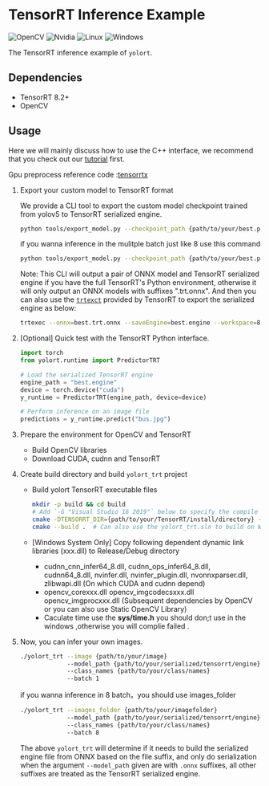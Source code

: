# TensorRT Inference Example

![OpenCV](https://img.shields.io/badge/OpenCV-27338e?style=for-the-badge&logo=OpenCV&logoColor=white) ![Nvidia](https://img.shields.io/badge/NVIDIA-76B900?style=for-the-badge&logo=nvidia&logoColor=white) ![Linux](https://img.shields.io/badge/Linux-FCC624?style=for-the-badge&logo=linux&logoColor=black) ![Windows](https://img.shields.io/badge/Windows-0078D6?style=for-the-badge&logo=windows&logoColor=white)

The TensorRT inference example of `yolort`.

## Dependencies

- TensorRT 8.2+
- OpenCV

## Usage

Here we will mainly discuss how to use the C++ interface, we recommend that you check out our [tutorial](https://zhiqwang.com/yolov5-rt-stack/notebooks/onnx-graphsurgeon-inference-tensorrt.html) first.

Gpu preprocess reference code :[tensorrtx](https://github.com/wang-xinyu/tensorrtx/tree/master/yolov5)

1. Export your custom model to TensorRT format

   We provide a CLI tool to export the custom model checkpoint trained from yolov5 to TensorRT serialized engine.

   ```bash
   python tools/export_model.py --checkpoint_path {path/to/your/best.pt} --include engine
   ```

   if you wanna inference in the mulitple batch just like 8 use this command

   ```bash
   python tools/export_model.py --checkpoint_path {path/to/your/best.pt} --include engine --batch_size 8
   ```

   Note: This CLI will output a pair of ONNX model and TensorRT serialized engine if you have the full TensorRT's Python environment, otherwise it will only output an ONNX models with suffixes ".trt.onnx". And then you can also use the [`trtexct`](https://docs.nvidia.com/deeplearning/tensorrt/developer-guide/index.html#trtexec) provided by TensorRT to export the serialized engine as below:

   ```bash
   trtexec --onnx=best.trt.onnx --saveEngine=best.engine --workspace=8192
   ```

1. \[Optional\] Quick test with the TensorRT Python interface.

   ```python
   import torch
   from yolort.runtime import PredictorTRT

   # Load the serialized TensorRT engine
   engine_path = "best.engine"
   device = torch.device("cuda")
   y_runtime = PredictorTRT(engine_path, device=device)

   # Perform inference on an image file
   predictions = y_runtime.predict("bus.jpg")
   ```

1. Prepare the environment for OpenCV and TensorRT

   - Build OpenCV libraries
   - Download CUDA, cudnn and TensorRT

1. Create build directory and build `yolort_trt` project

   - Build yolort TensorRT executable files

     ```bash
     mkdir -p build && cd build
     # Add `-G "Visual Studio 16 2019"` below to specify the compile version of VS on Windows System
     cmake -DTENSORRT_DIR={path/to/your/TensorRT/install/directory} -DOpenCV_DIR={path/to/your/OpenCV_BUILD_DIR} ..
     cmake --build .  # Can also use the yolort_trt.sln to build on Windows System
     ```

   - \[Windows System Only\] Copy following dependent dynamic link libraries (xxx.dll) to Release/Debug directory

     - cudnn_cnn_infer64_8.dll, cudnn_ops_infer64_8.dll, cudnn64_8.dll, nvinfer.dll, nvinfer_plugin.dll, nvonnxparser.dll, zlibwapi.dll (On which CUDA and cudnn depend)
     - opencv_corexxx.dll opencv_imgcodecsxxx.dll opencv_imgprocxxx.dll (Subsequent dependencies by OpenCV or you can also use Static OpenCV Library)
     - Caculate time use the **sys/time.h** you should don;t use in the windows ,otherwise you will complie failed .

1. Now, you can infer your own images.

   ```bash
   ./yolort_trt --image {path/to/your/image}
                --model_path {path/to/your/serialized/tensorrt/engine}
                --class_names {path/to/your/class/names}
                --batch 1
   ```
   
   if you wanna inference in 8 batch，you should use images_folder
   
   ```bash
   ./yolort_trt --images_folder {path/to/your/imagefolder}
                --model_path {path/to/your/serialized/tensorrt/engine}
                --class_names {path/to/your/class/names}
                --batch 8
   ```
   
   The above `yolort_trt` will determine if it needs to build the serialized engine file from ONNX based on the file suffix, and only do serialization when the argument `--model_path` given are with `.onnx` suffixes, all other suffixes are treated as the TensorRT serialized engine.

